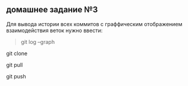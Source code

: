 ## домашнее задание №3

Для вывода истории всех коммитов с граффическим отображением взаимодействия веток нужно ввести:
>git log –graph

git clone

git pull

git push
